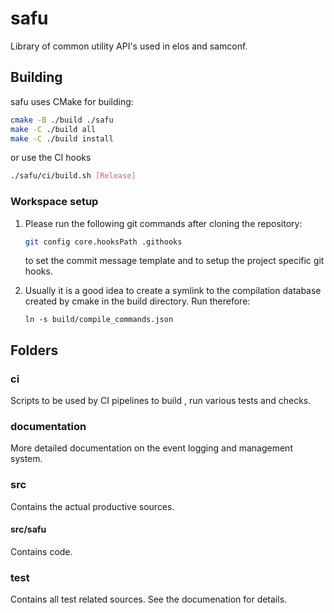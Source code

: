 # safu

Library of common utility API's used in elos and samconf.

## Building

safu uses CMake for building:

```bash
cmake -B ./build ./safu
make -C ./build all
make -C ./build install
```

or use the CI hooks

```bash
./safu/ci/build.sh [Release]
```

### Workspace setup

1. Please run the following git commands after cloning the repository:

   ```bash
   git config core.hooksPath .githooks
   ```

   to set the commit message template and to setup the project specific git hooks.

2. Usually it is a good idea to create a symlink to the compilation database
   created by cmake in the build directory. Run therefore:

   ```
   ln -s build/compile_commands.json
   ```

## Folders

### ci

Scripts to be used by CI pipelines to build , run various tests and checks.

### documentation

More detailed documentation on the event logging and management system.


### src

Contains the actual productive sources.

#### src/safu

Contains code.

### test

Contains all test related sources. See the documenation for details.
